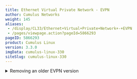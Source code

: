 ```yaml
---
title: Ethernet Virtual Private Network - EVPN
author: Cumulus Networks
weight: 145
aliases:
 - /display/CL33/Ethernet+Virtual+Private+Network+-+EVPN
 - /pages/viewpage.action?pageId=5866293
pageID: 5866293
product: Cumulus Linux
version: 3.3.0
imgData: cumulus-linux-330
siteSlug: cumulus-linux-330
---
```

<details>

Ethernet Virtual Private Network (EVPN) provides a control plane for
[VXLANs](/version/cumulus-linux-330/Network_Virtualization/) in Cumulus
Linux, with the following functionality:

  - VNI membership exchange between VTEPs using EVPN type-3 (Inclusive
    multicast Ethernet tag) routes.

  - Exchange of host MAC and IP addresses using EVPN type-2 (MAC/IP
    advertisement) routes.

  - Support for host/VM mobility (MAC and IP moves) through exchange of
    the MAC Mobility Extended community.

  - Support for dual-attached hosts via [VXLAN active-active
    mode](/version/cumulus-linux-330/Network_Virtualization/Lightweight_Network_Virtualization_-_LNV_Overview/LNV_VXLAN_Active-Active_Mode);
    note that MAC synchronization between the peer switches is done
    using
    [MLAG](/version/cumulus-linux-330/Layer_One_and_Two/Multi-Chassis_Link_Aggregation_-_MLAG).

  - Support for ARP/ND suppression, which provides VTEPs with the
    ability to suppress ARP flooding over VXLAN tunnels.

  - Support for static ("sticky") MAC addresses and their exchange via
    EVPN.

You can provision and manage EVPN using
[NCLU](/version/cumulus-linux-330/System_Configuration/Network_Command_Line_Utility).

## <span>Using EVPN with Cumulus Linux</span>

As of Cumulus Linux version 3.3, EVPN is available with the standard set
of packages that make up the release and no longer needs any early
access packages to be installed. If you are doing a fresh installation
of Cumulus Linux 3.3, or are upgrading a switch that does not have the
`cumulus-evpn` package already installed, no additional steps are
needed. Otherwise, if you used EVPN with an older version of Cumulus
Linux on this switch, you need to remove the `cumulus-evpn` package
before upgrading to version 3.3.

To determine if you have the EVPN package installed in a pre-3.3 version
of Cumulus Linux, run the following command:

    cumulus@switch:~$ sudo dpkg -l quagga

If the Quagga version is *1.0.0+cl3u11* or higher, the EVPN package is
current, and you don't need to do anything.

If the version is *1.0.0+cl3eau8* or any earlier *3eau* version, then
you need to remove it.

<summary>Removing an older EVPN version </summary>

{{%notice note%}}

Please contact [Cumulus Networks
support](mailto:support@cumulusnetworks.com) if you need assistance with
reverting the EA packages or reconfiguring EVPN.

{{%/notice%}}

To remove the older version, do the following:

    cumulus@switch:~$ sudo apt-get update
    cumulus@switch:~$ sudo apt-get remove cumulus-evpn
    cumulus@switch:~$ sudo apt-get upgrade

To verify that you have the current EVPN package installed now, run the
following command:

    cumulus@switch:~$ sudo dpkg -l quagga

If the Quagga version is *1.0.0+cl3u11* or higher, the EVPN package is
current.

## <span>Configuring EVPN</span>

### <span>Enabling EVPN between BGP Neighbors</span>

You enable EVPN between
[BGP](/version/cumulus-linux-330/Layer_Three/Border_Gateway_Protocol_-_BGP)
neighbors by adding the address family *evpn* to the existing neighbor
address-family activation command.

For a non-VTEP device, such as a spine switch, that is merely
participating in EVPN route exchange (as in, the network deployment uses
hop-by-hop eBGP or the switch is acting as an iBGP route reflector),
activating the interface for the EVPN address family is the only
configuration needed.

EVPN supports the configuration of only these two BGP neighbor
address-family-specific configurations: `allowas-in` and
`route-reflector-client`.

To configure an EVPN route exchange with a BGP peer, the peer or
peer-group must be activated within the EVPN address-family:

    cumulus@switch:~$ net add bgp autonomous-system 65000
    cumulus@switch:~$ net add bgp evpn neighbor swp1 activate
    cumulus@switch:~$ net pending
    cumulus@switch:~$ net commit

These commands create the following configuration snippet in
`/etc/quagga/Quagga.conf`:

    router bgp 65000
     address-family evpn
      neighbor swp1 activate

The above configuration does not result in BGP knowing about the local
VNIs defined on the system and advertising them to peers. This requires
additional configuration, [as described
below](#src-5866293_EthernetVirtualPrivateNetwork-EVPN-allvnis).

### <span id="src-5866293_EthernetVirtualPrivateNetwork-EVPN-allvnis" class="confluence-anchor-link"></span><span>Advertising All VNIs</span>

A single configuration variable enables the BGP control plane for all
VNIs configured on the switch. Set the variable `advertise-all-vni` to
provision all locally configured VNIs to be advertised by the BGP
control plane. Quagga is not aware of any local VNIs and MACs associated
with that VNI until `advertise-all-vni` is configured.

When a local VNI is learned by Quagga and there is no explicit
configuration for that VNI in Quagga, the route distinguisher (RD) and
import and export route targets (RTs) for this VNI are automatically
derived — the RD uses “RouterId:VNI-Index” and both RTs use “AS:VNI”.
The RD and RTs are used in the EVPN route exchange, with the former to
disambiguate EVPN routes in different VNIs (as they may have the same
MAC and/or IP address) while the latter describes the VPN membership for
the route. The "VNI-Index" used for the RD is a unique, internally
generated number for a VNI. It solely has local significance; on remote
switches, its only role is for route disambiguation. This number is used
instead of the VNI value itself because this number has to be less than
or equal to 65535. In the RT, the AS part is always encoded as a 2-byte
value in order to allow room for a large VNI. If the router has a 4-byte
AS, only the lower 2 bytes are used. This ensures a unique RT for
different VNIs while having the same RT for the same VNI across routers
in the same AS.

For eBGP EVPN peering, since the peers are in a different AS, using an
automatic RT of "AS:VNI" does not work for route import. Thus, the
import RT is actually treated as "\*:VNI" for determining which received
routes are applicable to a particular VNI. This only applies when the
import RT is auto-derived and not configured.

{{%notice note%}}

This configuration is only needed on leaf switches that are VTEPs.

{{%/notice%}}

To build upon the previous example, run the following commands to
advertise all VNIs:

    cumulus@switch:~$ net add bgp autonomous-system 65000
    cumulus@switch:~$ net add bgp evpn neighbor swp1 activate 
    cumulus@switch:~$ net add bgp evpn advertise-all-vni
    cumulus@switch:~$ net pending
    cumulus@switch:~$ net commit

These commands create the following configuration snippet in
`/etc/quagga/Quagga.conf`:

    router bgp 65000
     address-family evpn
      neighbor swp1 activate
      advertise-all-vni

{{%notice note%}}

EVPN routes received from a BGP peer are accepted, even without this
explicit EVPN configuration. These routes are maintained in the global
EVPN routing table. However, they only become effective (that is,
imported into the per-VNI routing table and appropriate entries
installed in the kernel) when the VNI corresponding to the received
route is locally known.

{{%/notice%}}

### <span>Enabling EVPN with User-defined RDs and RTs</span>

EVPN also supports manual configuration of RDs and RTs, if you don't
want them derived automatically. To manually define RDs and RTs, use the
`vni` option within NCLU to configure the switch:

    cumulus@switch:~$ net add bgp evpn vni 10200 rd 172.16.10.1:20
    cumulus@switch:~$ net add bgp evpn vni 10200 route-target import 65100:20
    cumulus@switch:~$ net pending
    cumulus@switch:~$ net commit

These commands create the following configuration snippet in
`/etc/quagga/Quagga.conf`:

    router bgp 65100
     address-family evpn
      neighbor SPINE activate
      advertise-all-vni
      vni 10200
       rd 172.16.10.1:20
       route-target import 65100:20

{{%notice note%}}

These commands are per VNI and must be specified under `address-family
evpn` in BGP.

{{%/notice%}}

{{%notice note%}}

If you delete the RD or RT later, it reverts back to its corresponding
default value.

{{%/notice%}}

You can configure multiple RT values for import or export for a VNI. In
addition, you can configure both the import and export route targets
with a single command by using `route-target both`:

    cumulus@switch:~# net add bgp evpn vni 10400 route-target import 100:400
    cumulus@switch:~# net add bgp evpn vni 10400 route-target import 100:500
    cumulus@switch:~# net add bgp evpn vni 10500 route-target both 65000:500
    cumulus@switch:~# net pending
    cumulus@switch:~# net commit

These commands create the following configuration snippet in the
`/etc/quagga/Quagga.conf` file:

    address-family evpn
      neighbor SPINE activate
      advertise-all-vni 
      vni 10400
        route-target import 100:400
        route-target import 100:500
      vni 10500
        route-target import 65000:500
        route-target export 65000:500

### <span>Enabling EVPN in an iBGP Environment with an OSPF Underlay</span>

EVPN can be deployed with an
[OSPF](/version/cumulus-linux-330/Layer_Three/Open_Shortest_Path_First_-_OSPF_-_Protocol)
or static route underlay if needed. This is a more complex configuration
than using eBGP. In this case, iBGP advertises EVPN routes directly
between VTEPs, and the spines are unaware of EVPN or BGP.

The leaf switches peer with each other in a full mesh within the EVPN
address family without using route reflectors. The leafs generally peer
to their loopback addresses, which are advertised in OSPF. The receiving
VTEP imports routes into a specific VNI with a matching route target
community.

    cumulus@switch:~$ net add bgp autonomous-system 65020
    cumulus@switch:~$ net add bgp evpn neighbor 10.1.1.2 remote-as internal
    cumulus@switch:~$ net add bgp evpn neighbor 10.1.1.3 remote-as internal
    cumulus@switch:~$ net add bgp evpn neighbor 10.1.1.4 remote-as internal
    cumulus@switch:~$ net add bgp evpn neighbor 10.1.1.2 activate 
    cumulus@switch:~$ net add bgp evpn neighbor 10.1.1.3 activate 
    cumulus@switch:~$ net add bgp evpn neighbor 10.1.1.4 activate 
    cumulus@switch:~$ net add bgp evpn advertise-all-vni
    cumulus@switch:~$ net add ospf router-id 10.1.1.1
    cumulus@switch:~$ net add loopback lo ospf area 0.0.0.0
    cumulus@switch:~$ net add ospf passive-interface lo
    cumulus@switch:~$ net add interface swp50 ospf area 0.0.0.0
    cumulus@switch:~$ net add interface swp51 ospf area 0.0.0.0
    cumulus@switch:~$ net add interface swp50 ospf network point-to-point
    cumulus@switch:~$ net add interface swp51 ospf network point-to-point
    cumulus@switch:~$ net pending
    cumulus@switch:~$ net commit

These commands create the following configuration snippet in
`/etc/quagga/Quagga.conf`:

    interface lo
     ip ospf area 0.0.0.0
    !
    interface swp50
     ip ospf area 0.0.0.0
     ip ospf network point-to-point
     
    interface swp51
     ip ospf area 0.0.0.0
     ip ospf network point-to-point
    !
    router bgp 65020
     neighbor 10.1.1.2 remote-as internal
     neighbor 10.1.1.3 remote-as internal
     neighbor 10.1.1.4 remote-as internal
     !
     address-family evpn
      neighbor 10.1.1.2 activate
      neighbor 10.1.1.3 activate
      neighbor 10.1.1.4 activate
      advertise-all-vni
     exit-address-family
     !
    Router ospf
        Ospf router-id 10.1.1.1
        Passive-interface lo

### <span>Disabling Data Plane MAC Learning over VXLAN Tunnels</span>

When EVPN is provisioned, data plane MAC learning should be disabled for
VxLAN interfaces to avoid race conditions between control plane learning
and data plane learning. In the `/etc/network/interfaces` file,
configure the `bridge-learning` value to *off*:

    cumulus@switch:~$ net add vxlan vxlan200 vxlan id 10200
    cumulus@switch:~$ net add vxlan vxlan200 vxlan local-tunnelip 10.0.0.1
    cumulus@switch:~$ net add vxlan vxlan200 bridge access 200
    cumulus@switch:~$ net add vxlan vxlan200 bridge learning off
    cumulus@switch:~$ net pending
    cumulus@switch:~$ net commit

These commands create the following code snippet in the
`/etc/network/interfaces` file:

    auto vxlan200
    iface vxlan200
        bridge-access 200
        bridge-learning off
        vxlan-id 10200
        vxlan-local-tunnelip 10.0.0.1

{{%notice tip%}}

For a bridge in [traditional
mode](/version/cumulus-linux-330/Layer_One_and_Two/Ethernet_Bridging_-_VLANs/Traditional_Mode_Bridges),
you must edit the bridge configuration in the `/etc/network/interfaces`
file in a text editor:

    auto bridge1
    iface bridge1
        bridge-ports swp3.100 swp4.100 vxlan100
        bridge-learning vxlan100=off

{{%/notice%}}

## <span>ARP and ND Suppression</span>

ARP suppression in an EVPN context refers to the ability of a VTEP to
suppress ARP flooding over VXLAN tunnels as much as possible. Instead, a
local proxy handles ARP requests received from locally attached hosts
for remote hosts. ARP suppression is the implementation for IPv4; ND
suppression is the implementation for IPv6.

ARP suppression is not enabled by default. You configure ARP/ND
suppression on a VXLAN interface. You also need to create an SVI for the
neighbor entry.

To configure ARP suppression, use
[NCLU](/version/cumulus-linux-330/System_Configuration/Network_Command_Line_Utility).
Here's an example configuration using 2 VXLANs, 10100 and 10200, and 2
VLANs, 100 and 200:

    cumulus@switch:~$ net add bridge bridge ports vtep100,vtep200
    cumulus@switch:~$ net add bridge bridge vids 100,200
    cumulus@switch:~$ net add vxlan vtep100 vxlan id 10100
    cumulus@switch:~$ net add vxlan vtep200 vxlan id 10200
    cumulus@switch:~$ net add vxlan vtep100 bridge learning off
    cumulus@switch:~$ net add vxlan vtep200 bridge learning off
    cumulus@switch:~$ net add vxlan vtep100 bridge access 100
    cumulus@switch:~$ net add vxlan vtep100 bridge arp-nd-suppress on
    cumulus@switch:~$ net add vxlan vtep200 bridge arp-nd-suppress on
    cumulus@switch:~$ net add vxlan vtep200 bridge access 200
    cumulus@switch:~$ net add vxlan vtep100 vxlan local-tunnelip 110.0.0.1
    cumulus@switch:~$ net add vxlan vtep200 vxlan local-tunnelip 110.0.0.1
    cumulus@switch:~$ net add vlan 100 ip forward off
    cumulus@switch:~$ net add vlan 100 ipv6 forward off
    cumulus@switch:~$ net add vlan 200 ip forward off
    cumulus@switch:~$ net add vlan 200 ipv6 forward off
    cumulus@switch:~$ net pending
    cumulus@switch:~$ net commit

These commands create the following configuration in the
`/etc/network/interfaces` file:

    auto bridge
    iface bridge
        bridge-ports vtep100 vtep200
        bridge-stp on
        bridge-vids 100 200
        bridge-vlan-aware yes
     
    auto vlan100
    iface vlan100
        ip6-forward off
        ip-forward off
        vlan-id 100
        vlan-raw-device bridge
     
    auto vlan200
    iface vlan200
        ip6-forward off
        ip-forward off
        vlan-id 200
        vlan-raw-device bridge
     
    auto vtep100
    iface vtep100
        bridge-access 100
        bridge-arp-nd-suppress on
        bridge-learning off
        vxlan-id 10100
        vxlan-local-tunnelip 110.0.0.1
     
    auto vtep200
    iface vtep200
         bridge-learning off
         bridge-access 200
         bridge-arp-nd-suppress on
         vxlan-id 10200
         vxlan-local-tunnelip 110.0.0.1

{{%notice warning%}}

ARP suppression does not interoperate with [VXLAN active-active
mode](/version/cumulus-linux-330/Network_Virtualization/Lightweight_Network_Virtualization_-_LNV_Overview/LNV_VXLAN_Active-Active_Mode)
in an optimal manner, because the neighbor entries are not synced by a
control plane. Thus, ARPs may not be suppressed sometimes. This has no
impact on forwarding.

{{%/notice%}}

{{%notice tip%}}

For a bridge in [traditional
mode](/version/cumulus-linux-330/Layer_One_and_Two/Ethernet_Bridging_-_VLANs/Traditional_Mode_Bridges),
you must edit the bridge configuration in the `/etc/network/interfaces`
file in a text editor:

    auto bridge1
    iface bridge1
        bridge-ports swp3.100 swp4.100 vxlan100
        bridge-learning vxlan100=off
        bridge-arp-nd-suppress vxlan100=on
        ip6-forward off
        ip-forward off 

{{%/notice%}}

You can examine the overall ARP cache:

``` 
cumulus@switch:~$ net show evpn arp-cache vni 10100
Number of ARPs (local and remote) known for this VNI: 9
IP              Type   MAC               Remote VTEP          
50.1.1.11       local  00:02:00:00:00:01 
50.1.1.12       local  00:02:00:00:00:02 
50.1.1.22       remote 00:02:00:00:00:04 110.0.0.2            
2001:50:1:1::11 local  00:02:00:00:00:01 
50.1.1.31       remote 00:02:00:00:00:05 110.0.0.3            
50.1.1.42       remote 00:02:00:00:00:08 110.0.0.4            
50.1.1.21       remote 00:02:00:00:00:03 110.0.0.2            
50.1.1.32       remote 00:02:00:00:00:06 110.0.0.3            
50.1.1.41       remote 00:02:00:00:00:07 110.0.0.4  
```

You can also examine the ARP cache for a specific neighbor:

    cumulus@switch:~$ net show evpn arp-cache vni 10100 ip 50.1.1.32
    IP: 50.1.1.32
     MAC: 00:02:00:00:00:06 Remote VTEP: 110.0.0.3

To filter the ARP cache for a part of an IP address, use `ip neighbor
show`, then pipe it through `grep`:

    cumulus@switch:~$ sudo ip neighbor show | grep 11
    11.11.11.112 dev bridge.100 lladdr 00:02:00:00:00:02 REACHABLE
    11.11.11.133 dev bridge.100 lladdr 00:02:00:00:00:0b offload STALE
    11.11.11.142 dev bridge.100 lladdr 00:02:00:00:00:0e offload STALE
    11.11.11.111 dev bridge.100 lladdr 00:02:00:00:00:01 REACHABLE
    11.11.44.114 dev bridge.400 lladdr 00:02:00:00:00:04 REACHABLE
    11.11.11.141 dev bridge.100 lladdr 00:02:00:00:00:0d offload STALE
    11.11.11.132 dev bridge.100 lladdr 00:02:00:00:00:0a offload STALE
    11.11.44.144 dev bridge.400 lladdr 00:02:00:00:00:10 offload STALE
    11.11.11.131 dev bridge.100 lladdr 00:02:00:00:00:09 offload STALE
    11.11.44.134 dev bridge.400 lladdr 00:02:00:00:00:0c offload STALE
    11.11.11.123 dev bridge.100 lladdr 00:02:00:00:00:07 offload STALE
    11.11.44.124 dev bridge.400 lladdr 00:02:00:00:00:08 offload STALE
    11.11.11.113 dev bridge.100 lladdr 00:02:00:00:00:03 REACHABLE
    11.11.11.122 dev bridge.100 lladdr 00:02:00:00:00:06 offload STALE
    11.11.11.143 dev bridge.100 lladdr 00:02:00:00:00:0f offload STALE
    11.11.11.121 dev bridge.100 lladdr 00:02:00:00:00:05 offload STALE
    2011:11:11::142 dev bridge.100 lladdr 00:02:00:00:00:0e offload PROBE
    2011:11:11::133 dev bridge.100 lladdr 00:02:00:00:00:0b offload PROBE
    2011:11:44::124 dev bridge.400 lladdr 00:02:00:00:00:08 offload REACHABLE
    2011:11:11::121 dev bridge.100 lladdr 00:02:00:00:00:05 offload PROBE
    2011:11:44::144 dev bridge.400 lladdr 00:02:00:00:00:10 offload PROBE
    2011:11:11::112 dev bridge.100 lladdr 00:02:00:00:00:02 router REACHABLE
    2011:11:11::141 dev bridge.100 lladdr 00:02:00:00:00:0d offload DELAY
    2011:11:11::132 dev bridge.100 lladdr 00:02:00:00:00:0a offload REACHABLE
    2011:11:11::123 dev bridge.100 lladdr 00:02:00:00:00:07 offload PROBE
    2011:11:44::114 dev bridge.400 lladdr 00:02:00:00:00:04 router REACHABLE
    2011:11:11::111 dev bridge.100 lladdr 00:02:00:00:00:01 router REACHABLE
    2011:11:11::143 dev bridge.100 lladdr 00:02:00:00:00:0f offload DELAY
    2011:11:44::134 dev bridge.400 lladdr 00:02:00:00:00:0c offload PROBE
    2011:11:11::131 dev bridge.100 lladdr 00:02:00:00:00:09 offload DELAY
    2011:11:11::122 dev bridge.100 lladdr 00:02:00:00:00:06 offload REACHABLE
    2011:11:11::113 dev bridge.100 lladdr 00:02:00:00:00:03 router REACHABLE

For bridge information, use `net show bridge macs`:

    cumulus@switch:~$ net show bridge macs 
    VLAN      Master    Interface    MAC                TunnelDest    State      Flags          LastSeen
    --------  --------  -----------  -----------------  ------------  ---------  -------------  ----------
    100       bridge    bridge       44:38:39:00:69:8a                permanent                 00:16:44
    100       bridge    swp2s2       00:02:00:00:00:01                                          00:00:04
    100       bridge    swp2s3       00:02:00:00:00:02                                          00:00:04
    100       bridge    swp18s0      00:02:00:00:00:03                                          00:00:04
    100       bridge    vxlan10100   00:02:00:00:00:0a                           offload        00:16:40
    100       bridge    vxlan10100   00:02:00:00:00:0b                           offload        00:16:40
    100       bridge    vxlan10100   00:02:00:00:00:0d                           offload        00:16:40
    100       bridge    vxlan10100   00:02:00:00:00:0e                           offload        00:16:40
    100       bridge    vxlan10100   00:02:00:00:00:0f                           offload        00:16:39
    100       bridge    vxlan10100   00:02:00:00:00:05                           offload        00:16:40
    100       bridge    vxlan10100   00:02:00:00:00:06                           offload        00:16:40
    100       bridge    vxlan10100   00:02:00:00:00:07                           offload        00:16:40
    100       bridge    vxlan10100   00:02:00:00:00:09                           offload        00:16:40
    200       bridge    bridge       44:38:39:00:69:8a                permanent                 00:16:44
    300       bridge    bridge       44:38:39:00:69:8a                permanent                 00:16:44
    400       bridge    bridge       44:38:39:00:69:8a                permanent                 00:16:43
    400       bridge    swp18s1      00:02:00:00:00:04                                          00:00:04
    400       bridge    vxlan10400   00:02:00:00:00:0c                           offload        00:16:40
    400       bridge    vxlan10400   00:02:00:00:00:08                           offload        00:16:40
    400       bridge    vxlan10400   00:02:00:00:00:10                           offload        00:16:39
    untagged            vxlan10100   00:00:00:00:00:00  10.10.3.12    permanent  self           00:16:41
    untagged            vxlan10100   00:00:00:00:00:00  10.10.3.13    permanent  self           00:16:41
    untagged            vxlan10100   00:00:00:00:00:00  10.10.3.14    permanent  self           00:16:41
    untagged            vxlan10100   00:02:00:00:00:0a  10.10.3.13               self, offload  00:16:40
    untagged            vxlan10100   00:02:00:00:00:0b  10.10.3.13               self, offload  00:16:41
    untagged            vxlan10100   00:02:00:00:00:0d  10.10.3.14               self, offload  00:16:41
    untagged            vxlan10100   00:02:00:00:00:0e  10.10.3.14               self, offload  00:16:41
    untagged            vxlan10100   00:02:00:00:00:0f  10.10.3.14               self, offload  00:16:39
    untagged            vxlan10100   00:02:00:00:00:05  10.10.3.12               self, offload  00:16:41
    untagged            vxlan10100   00:02:00:00:00:06  10.10.3.12               self, offload  00:16:41
    untagged            vxlan10100   00:02:00:00:00:07  10.10.3.12               self, offload  00:16:41
    untagged            vxlan10100   00:02:00:00:00:09  10.10.3.13               self, offload  00:16:41
    untagged            vxlan10200   00:00:00:00:00:00  10.10.3.12    permanent  self           00:16:41
    untagged            vxlan10200   00:00:00:00:00:00  10.10.3.13    permanent  self           00:16:41
    untagged            vxlan10200   00:00:00:00:00:00  10.10.3.14    permanent  self           00:16:41
    untagged            vxlan10300   00:00:00:00:00:00  10.10.3.12    permanent  self           00:16:41
    untagged            vxlan10300   00:00:00:00:00:00  10.10.3.13    permanent  self           00:16:41
    untagged            vxlan10300   00:00:00:00:00:00  10.10.3.14    permanent  self           00:16:41
    untagged            vxlan10400   00:00:00:00:00:00  10.10.3.12    permanent  self           00:16:41
    untagged            vxlan10400   00:00:00:00:00:00  10.10.3.13    permanent  self           00:16:41
    untagged            vxlan10400   00:00:00:00:00:00  10.10.3.14    permanent  self           00:16:41
    untagged            vxlan10400   00:02:00:00:00:0c  10.10.3.13               self, offload  00:16:41
    untagged            vxlan10400   00:02:00:00:00:08  10.10.3.12               self, offload  00:16:41
    untagged            vxlan10400   00:02:00:00:00:10  10.10.3.14               self, offload  00:16:39
    untagged  bridge    swp2s2       44:38:39:00:69:8a                permanent                 00:16:44
    untagged  bridge    swp2s3       44:38:39:00:69:8b                permanent                 00:16:44
    untagged  bridge    swp18s0      44:38:39:00:69:c8                permanent                 00:16:44
    untagged  bridge    swp18s1      44:38:39:00:69:c9                permanent                 00:16:44
    untagged  bridge    vxlan10100   ca:b4:aa:b2:62:64                permanent                 00:16:44
    untagged  bridge    vxlan10200   de:b7:11:58:c5:6c                permanent                 00:16:44
    untagged  bridge    vxlan10300   c6:8f:a6:7c:9b:bd                permanent                 00:16:44
    untagged  bridge    vxlan10400   fa:e1:44:86:93:99                permanent                 00:16:44

## <span>Static (Sticky) MAC Addresses</span>

MAC addresses that are intended to be pinned to a particular VTEP can be
provisioned on the VTEP as a static bridge FDB entry. EVPN picks up
these MAC addresses and advertises them to peers as remote static MACs.
You configure static bridge FDB entries for sticky MACs under the bridge
configuration using NCLU:

    cumulus@switch:~$ net add bridge post-up bridge fdb add 00:11:22:33:44:55 dev swp1 vlan 101 master static
    cumulus@switch:~$ net pending
    cumulus@switch:~$ net commit

These commands create the following configuration in the
`/etc/network/interfaces` file:

    auto bridge
    iface bridge
        bridge-ports swp1 vxlan10101
        bridge-vids 101
        bridge-vlan-aware yes
        post-up bridge fdb add 00:11:22:33:44:55 dev swp1 vlan 101 master static

{{%notice tip%}}

For a bridge in [traditional
mode](/version/cumulus-linux-330/Layer_One_and_Two/Ethernet_Bridging_-_VLANs/Traditional_Mode_Bridges),
you must edit the bridge configuration in the `/etc/network/interfaces`
file in a text editor:

    auto br101
    iface br101
        bridge-ports swp1.101 vxlan10101
        bridge-learning vxlan10101=off
        post-up bridge fdb add 00:11:22:33:44:55 dev swp1.101 master static

{{%/notice%}}

## <span>Handling BUM Traffic</span>

With EVPN, the only method of handling BUM traffic is [Head End
Replication
(HER)](Lightweight_Network_Virtualization_-_LNV_Overview.html#src-5866264_LightweightNetworkVirtualization-LNVOverview-head-end).
HER is enabled by default, as it is when [Lightweight Network
Virtualization
(LNV)](/display/CL33/Lightweight+Network+Virtualization+-+LNV+Overview)
is used.

## <span>EVPN and VXLAN Active-Active Mode</span>

There is no specific configuration to enable EVPN to work with [VXLAN
active-active
mode](/version/cumulus-linux-330/Network_Virtualization/Lightweight_Network_Virtualization_-_LNV_Overview/LNV_VXLAN_Active-Active_Mode).
Both switches in the MLAG pair establish EVPN peering with other EVPN
speakers (for example, with spine switches, if using hop-by-hop eBGP)
and inform about their locally known VNIs and MACs. When MLAG is active,
both switches announce this information with the shared anycast IP
address.

MLAG syncs information between the two switches in the MLAG pair, EVPN
does not synchronize. Therefore, Cumulus Networks recommends you do not
configure EVPN peering between the MLAG switches over the peerlink.

## <span>Example Configuration</span>

The following configurations are used throughout this chapter. You can
find the flat-file configurations for the network devices in the Cumulus
Networks [GitHub
repository](https://github.com/CumulusNetworks/cldemo-evpn/tree/master/config).
Only a subset is shown here for brevity (not shown are configurations
for leaf03, leaf04, server03, server04). Here is the topology diagram:

{{% imgOld 0 %}}

### <span>leaf01 and leaf02 Configurations</span>

<table>
<colgroup>
<col style="width: 50%" />
<col style="width: 50%" />
</colgroup>
<tbody>
<tr class="odd">
<td><summary>leaf01 /etc/network/interfaces </summary>
<pre><code>auto lo
iface lo inet loopback
    address 10.0.0.11/32
 
auto eth0
iface eth0 inet dhcp
 
# uplinks
auto swp51
iface swp51
 
auto swp52
iface swp52
 
auto br0
iface br0
    bridge-ports swp1 vxlan10001 vxlan10100 vxlan10200
    bridge-vlan-aware yes
    bridge-vids 1 100 200
    bridge-pvid 1
 
auto vxlan10001
iface vxlan10001
    vxlan-id 10001
    vxlan-local-tunnelip 10.0.0.11
    bridge-access 1
    bridge-learning off
 
auto vxlan10100
iface vxlan10100
     vxlan-id 10100
     vxlan-local-tunnelip 10.0.0.11
     bridge-access 100
     bridge-learning off
auto vxlan10200
iface vxlan10200
     vxlan-id 10200
     vxlan-local-tunnelip 10.0.0.11
     bridge-access 200
     bridge-learning off</code></pre></td>
<td><summary>leaf02 /etc/network/interfaces </summary>
<pre><code>auto lo
iface lo inet loopback
    address 10.0.0.12/32
auto eth0
iface eth0 inet dhcp
 
# uplinks
auto swp51
iface swp51
 
auto swp52
iface swp52
 
auto br0
iface br0
    bridge-ports swp2 vxlan10001 vxlan10100 vxlan10200
    bridge-vlan-aware yes
    bridge-vids 1 100 200
    bridge-pvid 1
 
auto vxlan10001
iface vxlan10001
    vxlan-id 10001
    vxlan-local-tunnelip 10.0.0.12
    bridge-access 1
    bridge-learning off
 
auto vxlan10100
iface vxlan10100
    vxlan-id 10100
    vxlan-local-tunnelip 10.0.0.12
    bridge-access 100
    bridge-learning off
 
auto vxlan10200
iface vxlan10200
    vxlan-id 10200
    vxlan-local-tunnelip 10.0.0.12
    bridge-access 200
    bridge-learning off</code></pre></td>
</tr>
<tr class="even">
<td><summary>leaf01 /etc/quagga/Quagga.conf </summary>
<pre><code>!
interface swp51
 ipv6 nd ra-interval 10
 no ipv6 nd suppress-ra
!
interface swp52
 ipv6 nd ra-interval 10
 no ipv6 nd suppress-ra
!
router bgp 65011
 bgp router-id 10.0.0.11
 bgp bestpath as-path multipath-relax
 neighbor fabric peer-group
 neighbor fabric remote-as external
 neighbor fabric description Internal Fabric Network
 neighbor fabric capability extended-nexthop
 neighbor swp51 interface peer-group fabric
 neighbor swp52 interface peer-group fabric
 !
 address-family ipv4 unicast
  network 10.0.0.11/32
  neighbor fabric prefix-list dc-leaf-in in
  neighbor fabric prefix-list dc-leaf-out out
 exit-address-family
 !
!
 address-family ipv6 unicast
  neighbor fabric activate
 exit-address-family
 !
 address-family evpn
  neighbor fabric activate
  advertise-all-vni
 exit-address-family
 exit
!
ip prefix-list dc-leaf-in seq 10 permit 0.0.0.0/0
ip prefix-list dc-leaf-in seq 20 permit 10.0.0.0/24 le 32
ip prefix-list dc-leaf-in seq 500 deny any
ip prefix-list dc-leaf-out seq 20 permit 10.0.0.0/24 le 32
ip prefix-list dc-leaf-out seq 500 deny any
!
line vty
!
end</code></pre></td>
<td><summary>leaf02 /etc/quagga/Quagga.conf </summary>
<pre><code>!
interface swp51
 ipv6 nd ra-interval 10
 no ipv6 nd suppress-ra
!
interface swp52
 ipv6 nd ra-interval 10
 no ipv6 nd suppress-ra
!
router bgp 65012
 bgp router-id 10.0.0.12
 bgp bestpath as-path multipath-relax
 neighbor fabric peer-group
 neighbor fabric remote-as external
 neighbor fabric description Internal Fabric Network
 neighbor fabric capability extended-nexthop
 neighbor swp51 interface peer-group fabric
 neighbor swp52 interface peer-group fabric
 !
 address-family ipv4 unicast
  network 10.0.0.12/32
  neighbor fabric prefix-list dc-leaf-in in
  neighbor fabric prefix-list dc-leaf-out out
 exit-address-family
 !
!
 address-family ipv6 unicast
  neighbor fabric activate
 exit-address-family
 !
 address-family evpn
  neighbor fabric activate
  advertise-all-vni
 exit-address-family
 exit
!
ip prefix-list dc-leaf-in seq 10 permit 0.0.0.0/0
ip prefix-list dc-leaf-in seq 20 permit 10.0.0.0/24 le 32
ip prefix-list dc-leaf-in seq 500 deny any
ip prefix-list dc-leaf-out seq 20 permit 10.0.0.0/24 le 32
ip prefix-list dc-leaf-out seq 500 deny any
!
line vty
!
end</code></pre></td>
</tr>
</tbody>
</table>

### <span>spine01 and spine02 Configurations</span>

<table>
<colgroup>
<col style="width: 50%" />
<col style="width: 50%" />
</colgroup>
<tbody>
<tr class="odd">
<td><summary>spine01 /etc/network/interfaces </summary>
<pre><code>auto lo
iface lo inet loopback
    address 10.0.0.21/32
 
auto eth0
iface eth0 inet dhcp
 
# downlinks
auto swp1
iface swp1
 
auto swp2
iface swp2
 
auto swp3
iface swp3
 
auto swp4
iface swp4</code></pre></td>
<td><summary>spine02 /etc/network/interfaces </summary>
<pre><code>auto lo
iface lo inet loopback
    address 10.0.0.22/32
 
auto eth0
iface eth0 inet dhcp
 
# downlinks
auto swp1
iface swp1
 
auto swp2
iface swp2
 
auto swp3
iface swp3
 
auto swp4
iface swp4</code></pre></td>
</tr>
<tr class="even">
<td><summary>spine01 /etc/quagga/Quagga.conf </summary>
<pre><code>!
interface swp1
 ipv6 nd ra-interval 10
 no ipv6 nd suppress-ra
!
interface swp2
 ipv6 nd ra-interval 10
 no ipv6 nd suppress-ra
!
interface swp3
 ipv6 nd ra-interval 10
 no ipv6 nd suppress-ra
!
interface swp4
 ipv6 nd ra-interval 10
 no ipv6 nd suppress-ra
!
router bgp 65020
 bgp router-id 10.0.0.21
 bgp bestpath as-path multipath-relax
 neighbor fabric peer-group
 neighbor fabric remote-as external
 neighbor fabric description Internal Fabric Network
 neighbor fabric capability extended-nexthop
 neighbor swp1 interface peer-group fabric
 neighbor swp2 interface peer-group fabric
 neighbor swp3 interface peer-group fabric
 neighbor swp4 interface peer-group fabric
 !
 address-family ipv4 unicast
  network 10.0.0.21/32
  neighbor fabric prefix-list dc-spine in
  neighbor fabric prefix-list dc-spine out
 exit-address-family
 !
!
 address-family ipv6 unicast
  neighbor fabric activate
 exit-address-family
 !
 address-family evpn
  neighbor fabric activate
 exit-address-family
 exit
!
ip prefix-list dc-spine seq 10 permit 0.0.0.0/0
ip prefix-list dc-spine seq 20 permit 10.0.0.0/24 le 32
ip prefix-list dc-spine seq 500 deny any
!
line vty
!
end</code></pre></td>
<td><summary>spine02 /etc/quagga/Quagga.conf </summary>
<pre><code>!
interface swp1
 ipv6 nd ra-interval 10
 no ipv6 nd suppress-ra
!
interface swp2
 ipv6 nd ra-interval 10
 no ipv6 nd suppress-ra
!
interface swp3
 ipv6 nd ra-interval 10
 no ipv6 nd suppress-ra
!
interface swp4
 ipv6 nd ra-interval 10
 no ipv6 nd suppress-ra
!
router bgp 65020
 bgp router-id 10.0.0.22
 bgp bestpath as-path multipath-relax
 neighbor fabric peer-group
 neighbor fabric remote-as external
 neighbor fabric description Internal Fabric Network
 neighbor fabric capability extended-nexthop
 neighbor swp1 interface peer-group fabric
 neighbor swp2 interface peer-group fabric
 neighbor swp3 interface peer-group fabric
 neighbor swp4 interface peer-group fabric
 !
 address-family ipv4 unicast
  network 10.0.0.22/32
  neighbor fabric prefix-list dc-spine in
  neighbor fabric prefix-list dc-spine out
 exit-address-family
 !
!
 address-family ipv6 unicast
  neighbor fabric activate
 exit-address-family
 !
 address-family evpn
  neighbor fabric activate
 exit-address-family
 exit
!
ip prefix-list dc-spine seq 10 permit 0.0.0.0/0
ip prefix-list dc-spine seq 20 permit 10.0.0.0/24 le 32
ip prefix-list dc-spine seq 500 deny any
!
line vty
!
end</code></pre></td>
</tr>
</tbody>
</table>

### <span>server01 and server02 Configurations</span>

<table>
<colgroup>
<col style="width: 50%" />
<col style="width: 50%" />
</colgroup>
<tbody>
<tr class="odd">
<td><p>/etc/network/interfaces</p>
<pre><code>#configuration is for Cumulus VX
#in real life this is a server OS
 
auto eth0
iface eth0 inet dhcp
 
auto eth1
iface eth1
    address 172.16.1.101/24
 
auto eth1.100
iface eth1.100
    address 172.16.100.101/24
 
auto eth1.200
iface eth1.200
    address 172.16.200.101/24</code></pre></td>
<td><p>/etc/network/interfaces</p>
<pre><code>#configuration is for Cumulus VX
#in real life this is a server OS
 
auto eth0
iface eth0 inet dhcp
 
auto eth2
iface eth2
    address 172.16.1.102/24
 
auto eth2.100
iface eth2.100
    address 172.16.100.102/24
 
auto eth2.200
iface eth2.200
    address 172.16.200.102/24</code></pre></td>
</tr>
</tbody>
</table>

## <span>Testing Connectivity between Servers</span>

SSH to server01 and ping the VLAN1 IP address on server02:

    user@server01:~$ ping 172.16.1.102
    PING 172.16.1.102 (172.16.1.102) 56(84) bytes of data.
    64 bytes from 172.16.1.102: icmp_seq=1 ttl=64 time=2.52 ms
    64 bytes from 172.16.1.102: icmp_seq=2 ttl=64 time=2.74 ms
    ^C
    --- 172.16.1.102 ping statistics ---
    2 packets transmitted, 2 received, 0% packet loss, time 1001ms
    rtt min/avg/max/mdev = 2.528/2.638/2.749/0.121 ms

The following table lists all the servers IP addresses to test
connectivity across the L3 fabric:

|         | server01       | server02       | server03       | server04       |
| ------- | -------------- | -------------- | -------------- | -------------- |
| VLAN1   | 172.16.1.101   | 172.16.1.102   | 172.16.1.103   | 172.16.1.104   |
| VLAN100 | 172.16.100.101 | 172.16.100.102 | 172.16.100.103 | 172.16.100.104 |
| VLAN200 | 172.16.200.101 | 172.16.200.102 | 172.16.200.103 | 172.16.200.104 |

## <span>Cumulus Linux Output Commands</span>

You can use various `iproute2` commands to examine links, VLAN mappings
and displaying bridge FDB data:

  - ip \[-d\] link show

  - bridge link show

  - bridge vlan show

  - bridge \[-s\] fdb show

For example, the output from the following `bridge fdb show` command
reveals information relevant only for a VTEP.

  - 3 remote VTEPs (10.0.0.5, 10.0.0.6 and 80.80.80.2) for each of the 2
    VNIs.

  - MAC address 00:02:00:00:00:03 is a local MAC learned over a bond
    interface while MAC address 00:02:00:00:00:08 is a remote MAC from
    VTEP 80.80.80.2 for VNI 10100 (vtep100).

  - The entries with MAC “00:00:00:00:00:00” are for BUM traffic
    replication.

<!-- end list -->

    cumulus@switch:~$ bridge fdb show
    00:02:00:00:00:0f dev swp3 master bridge permanent
    00:02:00:00:00:01 dev swp3 vlan 1 master bridge 
    00:02:00:00:00:04 dev peerlink vlan 1 master bridge 
    00:02:00:00:00:12 dev peerlink master bridge permanent
    92:b0:8f:b6:82:7b dev vtep100 master bridge permanent
    00:02:00:00:00:08 dev vtep100 vlan 100 master bridge 
    00:00:00:00:00:00 dev vtep100 dst 10.0.0.5 self permanent
    00:00:00:00:00:00 dev vtep100 dst 10.0.0.6 self permanent
    00:00:00:00:00:00 dev vtep100 dst 80.80.80.2 self permanent
    00:02:00:00:00:08 dev vtep100 dst 80.80.80.2 self 
    5e:75:42:b8:47:e6 dev vtep200 master bridge permanent
    00:00:00:00:00:00 dev vtep200 dst 10.0.0.5 self permanent
    00:00:00:00:00:00 dev vtep200 dst 10.0.0.6 self permanent
    00:00:00:00:00:00 dev vtep200 dst 80.80.80.2 self permanent
    00:02:00:00:00:10 dev bond0 master bridge permanent
    02:02:00:00:00:03 dev bond0 vlan 1 master bridge 
    02:02:00:00:00:02 dev bond0 vlan 1 master bridge 
    00:02:00:00:00:03 dev bond0 vlan 100 master bridge 

## <span>BGP Output Commands</span>

The following commands are not unique to EVPN but help troubleshoot
connectivity and route propagation. You can display the L3 fabric by
running `net show bgp summary` command on one of the spines:

    cumulus@spine01:~$ net show bgp summary
    show bgp ipv4 unicast summary
    =============================
    BGP router identifier 110.0.0.1, local AS number 65001 vrf-id 0
    BGP table version 9
    RIB entries 11, using 1496 bytes of memory
    Peers 2, using 42 KiB of memory
    Peer groups 1, using 72 bytes of memory
     
     
    Neighbor        V         AS MsgRcvd MsgSent   TblVer  InQ OutQ  Up/Down State/PfxRcd
    s1(swp49s0)     4      65100      43      49        0    0    0 02:04:00            4
    s2(swp49s1)     4      65100      43      49        0    0    0 02:03:59            4
    Total number of neighbors 2
     
    show bgp ipv6 unicast summary
    =============================
    No IPv6 neighbor is configured
     
    show bgp evpn summary
    =====================
    BGP router identifier 110.0.0.1, local AS number 65001 vrf-id 0
    BGP table version 0
    RIB entries 15, using 2040 bytes of memory
    Peers 2, using 42 KiB of memory
    Peer groups 1, using 72 bytes of memory
     
     
    Neighbor        V         AS MsgRcvd MsgSent   TblVer  InQ OutQ  Up/Down State/PfxRcd
    s1(swp49s0)     4      65100      43      49        0    0    0 02:04:00           30
    s2(swp49s1)     4      65100      43      49        0    0    0 02:03:59           30
    Total number of neighbors 2

You can see the loopback addresses for all the network devices
participating in BGP by running the `net show bgp` command:

    cumulus@spine01:~$ net show bgp
     
    show bgp ipv4 unicast
    =====================
    BGP table version is 9, local router ID is 110.0.0.1
    Status codes: s suppressed, d damped, h history, * valid, > best, = multipath,
                  i internal, r RIB-failure, S Stale, R Removed
    Origin codes: i - IGP, e - EGP, ? - incomplete
       Network          Next Hop            Metric LocPrf Weight Path
    *> 20.0.0.1/32      swp49s0
                                                          0             0 65100 i
    *> 20.0.0.2/32      swp49s1
                                                          0             0 65100 i
    *> 110.0.0.1/32     0.0.0.0                  0         32768 i
    *= 110.0.0.2/32     swp49s1
                                                                        0 65100 65002 i
    *>                  swp49s0
                                                                        0 65100 65002 i
    *= 110.0.0.3/32     swp49s1
                                                                        0 65100 65003 i
    *>                  swp49s0
                                                                        0 65100 65003 i
    *= 110.0.0.4/32     swp49s1
                                                                        0 65100 65004 i
    *>                  swp49s0
                                                                        0 65100 65004 i
    Displayed  6 out of 9 total prefixes
     
    show bgp ipv6 unicast
    =====================
    No BGP prefixes displayed, 0 exist

## <span>EVPN Output Commands</span>

The following commands are unique to EVPN address-families and VXLAN.
Note that just because two network nodes are BGP peers does not mean
they are EVPN address-family peers or are exchanging VXLAN information.

### <span>Displaying EVPN address-family Peers</span>

The network device participating in BGP EVPN address-family can be shown
using the ` show net show bgp evpn summary  `command:

    cumulus@leaf01:~$ net show bgp evpn summary 
    BGP router identifier 110.0.0.1, local AS number 65001 vrf-id 0
    BGP table version 0
    RIB entries 15, using 2040 bytes of memory
    Peers 2, using 42 KiB of memory
    Peer groups 1, using 72 bytes of memory
    Neighbor        V         AS MsgRcvd MsgSent   TblVer  InQ OutQ  Up/Down State/PfxRcd
    s1(swp49s0)     4      65100      25      31        0    0    0 00:43:26           18
    s2(swp49s1)     4      65100      25      31        0    0    0 00:43:25           18
    Total number of neighbors 2

### <span>Displaying VNIs or EVPN VXLANs</span>

You can display the configured VNIs on a network device participating in
BGP EVPN by running the `show bgp evpn vni` command. This command works
only when run on a VTEP.

The following example examines leaf01, where 2 VNIs are configured —
10100 and 10200. It identifies the VTEPs that are part of each VNI,
their IP addresses and the number of MAC addresses and neighbors
associated with them:

``` 
cumulus@leaf01:~$ net show evpn vni
Number of VNIs: 2
VNI        VxLAN IF              VTEP IP         # MACs   # ARPs   # Remote VTEPs 
10200      vtep200               110.0.0.1       8        8        3              
10100      vtep100               110.0.0.1       8        9        3          
```

You can examine the EVPN configuration for a single VXLAN:

    cumulus@leaf01:~$ net show evpn vni 10100
    VNI: 10100
     VxLAN interface: vtep100 ifIndex: 88 VTEP IP: 110.0.0.1
     Remote VTEPs for this VNI:
      110.0.0.2
      110.0.0.4
      110.0.0.3
     Number of MACs (local and remote) known for this VNI: 8
     Number of ARPs (IPv4 and IPv6, local and remote) known for this VNI: 9

The corresponding BGP configuration for VNI 10200 is as follows (only
the EVPN section is shown):

    cumulus@switch:~$ net show configuration files 
     
    ...
     
     address-family ipv4 unicast
      network 110.0.0.1/32
     exit-address-family
     address-family evpn
      neighbor SPINE activate
      advertise-all-vni
     exit-address-family
     
    ...

### <span>Examining Local and Remote MAC Addresses for a VNI in Quagga</span>

You can examine all local and remote MAC addresses for a VNI by running
`net show evpn mac vni <vni>`.

    cumulus@leaf01:~$ net show evpn mac vni 10100
    Number of MACs (local and remote) known for this VNI: 8
    MAC               Type   Intf/Remote VTEP      VLAN 
    00:02:00:00:00:01 local  swp49s2               100  
    00:02:00:00:00:02 local  swp49s3               100  
    00:02:00:00:00:03 remote 110.0.0.2            
    00:02:00:00:00:04 remote 110.0.0.2            
    00:02:00:00:00:05 remote 110.0.0.3            
    00:02:00:00:00:06 remote 110.0.0.3            
    00:02:00:00:00:07 remote 110.0.0.4            
    00:02:00:00:00:08 remote 110.0.0.4 

You can examine MAC addresses across VNIs using `net show evpn mac vni
all`:

``` 
cumulus@leaf01:~$ net show evpn mac vni all
 
VNI 10200 #MACs (local and remote) 8
 
 
MAC               Type   Intf/Remote VTEP      VLAN 
00:02:00:00:00:01 local  swp49s2               200  
00:02:00:00:00:02 local  swp49s3               200  
00:02:00:00:00:03 remote 110.0.0.2            
00:02:00:00:00:04 remote 110.0.0.2            
00:02:00:00:00:05 remote 110.0.0.3            
00:02:00:00:00:06 remote 110.0.0.3            
00:02:00:00:00:07 remote 110.0.0.4            
00:02:00:00:00:08 remote 110.0.0.4            
 
 
VNI 10100 #MACs (local and remote) 8
 
 
MAC               Type   Intf/Remote VTEP      VLAN 
00:02:00:00:00:01 local  swp49s2               100  
00:02:00:00:00:02 local  swp49s3               100  
00:02:00:00:00:03 remote 110.0.0.2            
00:02:00:00:00:04 remote 110.0.0.2            
00:02:00:00:00:05 remote 110.0.0.3            
00:02:00:00:00:06 remote 110.0.0.3            
00:02:00:00:00:07 remote 110.0.0.4            
00:02:00:00:00:08 remote 110.0.0.4   
```

You can examine MAC addresses for a remote VTEP and/or query a specific
MAC address. This command only works when run on a VTEP:

    cumulus@leaf01:~$ net show evpn mac vni 10100 mac 00:02:00:00:00:03
    MAC: 00:02:00:00:00:03
     Remote VTEP: 110.0.0.2 ARP ref: 1
    cumulus@leaf01:~$ 
    cumulus@leaf01:~$ 
    cumulus@leaf01:~$ net show evpn mac vni 10100 mac 00:02:00:00:00:01
    MAC: 00:02:00:00:00:01
     Intf: swp49s2(53) VLAN: 100 ARP ref: 0

### <span>Displaying the Global BGP EVPN Routing Table</span>

Run the `net show bgp evpn route` command to display all EVPN routes at
the same time:

    cumulus@leaf01:~$ net show bgp evpn route 
    BGP table version is 0, local router ID is 110.0.0.1
    Status codes: s suppressed, d damped, h history, * valid, > best, i - internal
    Origin codes: i - IGP, e - EGP, ? - incomplete
    EVPN type-2 prefix: [2]:[ESI]:[EthTag]:[MAClen]:[MAC]
    EVPN type-3 prefix: [3]:[EthTag]:[IPlen]:[OrigIP]
       Network          Next Hop            Metric LocPrf Weight Path
    Route Distinguisher: 110.0.0.1:1
    *> [2]:[0]:[0]:[48]:[00:02:00:00:00:01]
                        110.0.0.1                          32768 i
    *> [2]:[0]:[0]:[48]:[00:02:00:00:00:01]:[32]:[50.1.1.11]
                        110.0.0.1                          32768 i
    *> [2]:[0]:[0]:[48]:[00:02:00:00:00:01]:[128]:[2001:50:1:1::11]
                        110.0.0.1                          32768 i
    *> [2]:[0]:[0]:[48]:[00:02:00:00:00:02]
                        110.0.0.1                          32768 i
    *> [2]:[0]:[0]:[48]:[00:02:00:00:00:02]:[32]:[50.1.1.12]
                        110.0.0.1                          32768 i
    *> [3]:[0]:[32]:[110.0.0.1]
                        110.0.0.1                          32768 i
    Route Distinguisher: 110.0.0.1:2
    *> [2]:[0]:[0]:[48]:[00:02:00:00:00:01]
                        110.0.0.1                          32768 i
    *> [2]:[0]:[0]:[48]:[00:02:00:00:00:01]:[32]:[60.1.1.11]
                        110.0.0.1                          32768 i
    *> [2]:[0]:[0]:[48]:[00:02:00:00:00:02]
                        110.0.0.1                          32768 i
    *> [2]:[0]:[0]:[48]:[00:02:00:00:00:02]:[32]:[60.1.1.12]
                        110.0.0.1                          32768 i
    *> [3]:[0]:[32]:[110.0.0.1]
                        110.0.0.1                          32768 i
    Route Distinguisher: 110.0.0.2:1
    *  [2]:[0]:[0]:[48]:[00:02:00:00:00:03]:[32]:[50.1.1.21]
                        110.0.0.2                              0 65100 65002 i
    *> [2]:[0]:[0]:[48]:[00:02:00:00:00:03]:[32]:[50.1.1.21]
                        110.0.0.2                              0 65100 65002 i
    *  [2]:[0]:[0]:[48]:[00:02:00:00:00:04]:[32]:[50.1.1.22]
                        110.0.0.2                              0 65100 65002 i
    *> [2]:[0]:[0]:[48]:[00:02:00:00:00:04]:[32]:[50.1.1.22]
                        110.0.0.2                              0 65100 65002 i
    *  [3]:[0]:[32]:[110.0.0.2]
                        110.0.0.2                              0 65100 65002 i
    *> [3]:[0]:[32]:[110.0.0.2]
                        110.0.0.2                              0 65100 65002 i
     
    ... ## output truncated
     
    Displayed 29 prefixes (47 paths)

The output ` *> [3]:[0]:[32]:[110.0.0.2]  `(the last line above) is
explained as follows:

| Output    | Explanation                         |
| --------- | ----------------------------------- |
| \[3\]     | Type 3 EVPN route                   |
| \[0\]     | Ethernet tag                        |
| \[32\]    | IP address length of 32 bits        |
| 110.0.0.2 | IPv4 address originating this route |

### <span>Displaying EVPN Type-2 (MAC/IP) Routes</span>

To display only EVPN type-2 (MAC/IP) routes, run `show bgp evpn route
type macip`. The output displays the EVPN route-type fields followed by
type-specific fields:

  - Type 2 route: \[type\]:\[ESI\]:\[ET\]:\[MAC length\]:\[MAC\]

  - Type 2 route with ARP suppression: \[type\]:\[ESI\]:\[ET\]:\[MAC
    length\]:\[MAC\]:\[IP length\]:\[IP\]
    
      - The Ethernet Segment Id (ESI) and Ethernet Tag (ET) are always
        0.

  - Type 3 route: \[type\]:\[ET\]:\[Originating Router IP\]
    
      - The Ethernet Tag (ET) is always 0.
    
      - The "Originating Router IP" is the VTEP local IP for the
        corresponding VNI.

<!-- end list -->

    cumulus@leaf01:~$ net show bgp evpn route type macip 
    BGP table version is 0, local router ID is 110.0.0.1
    Status codes: s suppressed, d damped, h history, * valid, > best, i - internal
    Origin codes: i - IGP, e - EGP, ? - incomplete
    EVPN type-2 prefix: [2]:[ESI]:[EthTag]:[MAClen]:[MAC]
    EVPN type-3 prefix: [3]:[EthTag]:[IPlen]:[OrigIP]
       Network          Next Hop            Metric LocPrf Weight Path
    Route Distinguisher: 110.0.0.1:1
    *> [2]:[0]:[0]:[48]:[00:02:00:00:00:01]
                        110.0.0.1                          32768 i
    *> [2]:[0]:[0]:[48]:[00:02:00:00:00:01]:[32]:[50.1.1.11]
                        110.0.0.1                          32768 i
    *> [2]:[0]:[0]:[48]:[00:02:00:00:00:01]:[128]:[2001:50:1:1::11]
                        110.0.0.1                          32768 i
    *> [2]:[0]:[0]:[48]:[00:02:00:00:00:02]
                        110.0.0.1                          32768 i
    *> [2]:[0]:[0]:[48]:[00:02:00:00:00:02]:[32]:[50.1.1.12]
                        110.0.0.1                          32768 i
    Route Distinguisher: 110.0.0.1:2
    *> [2]:[0]:[0]:[48]:[00:02:00:00:00:01]
                        110.0.0.1                          32768 i
    *> [2]:[0]:[0]:[48]:[00:02:00:00:00:01]:[32]:[60.1.1.11]
                        110.0.0.1                          32768 i
    *> [2]:[0]:[0]:[48]:[00:02:00:00:00:02]
                        110.0.0.1                          32768 i
    *> [2]:[0]:[0]:[48]:[00:02:00:00:00:02]:[32]:[60.1.1.12]
                        110.0.0.1                          32768 i
    Route Distinguisher: 110.0.0.2:1
    *  [2]:[0]:[0]:[48]:[00:02:00:00:00:03]:[32]:[50.1.1.21]
                        110.0.0.2                              0 65100 65002 i
    *> [2]:[0]:[0]:[48]:[00:02:00:00:00:03]:[32]:[50.1.1.21]
                        110.0.0.2                              0 65100 65002 i
    *  [2]:[0]:[0]:[48]:[00:02:00:00:00:04]:[32]:[50.1.1.22]
                        110.0.0.2                              0 65100 65002 i
    *> [2]:[0]:[0]:[48]:[00:02:00:00:00:04]:[32]:[50.1.1.22]
                        110.0.0.2                              0 65100 65002 i
     
    ... ## output truncated
     
    Displayed 21 prefixes (33 paths) (of requested type)

### <span>Displaying a Specific EVPN Route</span>

To drill down on a specific route for more information, run the `net
show bgp evpn route rd <VTEP:VXLAN>` command. The following example
shows leaf01 receiving type-2 and type-3 routes from two spine switches
(s1 and s2). The actual remote VTEP is 110.0.0.2, specified in the next
hop of the route. Both routes contain the BGP Encapsulation extended
community (ET) with value 8 (VXLAN); the type-2 route also carries the
VNI (10100).

    cumulus@leaf01:~$ net show bgp evpn route rd 110.0.0.2:1
    EVPN type-2 prefix: [2]:[ESI]:[EthTag]:[MAClen]:[MAC]
    EVPN type-3 prefix: [3]:[EthTag]:[IPlen]:[OrigIP]
     
     
    BGP routing table entry for 110.0.0.2:1:[2]:[0]:[0]:[48]:[00:02:00:00:00:03]
    Paths: (2 available, best #2)
      Advertised to non peer-group peers:
      s1(swp49s0) s2(swp49s1)
      Route [2]:[0]:[0]:[48]:[00:02:00:00:00:03] VNI 10100
      65100 65002
        110.0.0.2 from s2(swp49s1) (20.0.0.2)
          Origin IGP, localpref 100, valid, external
          Extended Community: RT:65002:10100 ET:8
          AddPath ID: RX 0, TX 179
          Last update: Wed Apr 26 20:03:55 2017
     
     
      Route [2]:[0]:[0]:[48]:[00:02:00:00:00:03] VNI 10100
      65100 65002
        110.0.0.2 from s1(swp49s0) (20.0.0.1)
          Origin IGP, localpref 100, valid, external, bestpath-from-AS 65100, best
          Extended Community: RT:65002:10100 ET:8
          AddPath ID: RX 0, TX 177
          Last update: Wed Apr 26 20:03:55 2017
     
     
    BGP routing table entry for 110.0.0.2:1:[2]:[0]:[0]:[48]:[00:02:00:00:00:03]:[32]:[50.1.1.21]
    Paths: (2 available, best #2)
      Advertised to non peer-group peers:
      s1(swp49s0) s2(swp49s1)
      Route [2]:[0]:[0]:[48]:[00:02:00:00:00:03]:[32]:[50.1.1.21] VNI 10100
      65100 65002
        110.0.0.2 from s2(swp49s1) (20.0.0.2)
          Origin IGP, localpref 100, valid, external
          Extended Community: RT:65002:10100 ET:8
          AddPath ID: RX 0, TX 112
          Last update: Wed Apr 26 19:04:20 2017
     
     
      Route [2]:[0]:[0]:[48]:[00:02:00:00:00:03]:[32]:[50.1.1.21] VNI 10100
      65100 65002
        110.0.0.2 from s1(swp49s0) (20.0.0.1)
          Origin IGP, localpref 100, valid, external, bestpath-from-AS 65100, best
          Extended Community: RT:65002:10100 ET:8
          AddPath ID: RX 0, TX 91
          Last update: Wed Apr 26 19:04:19 2017
     
    ...
     
    BGP routing table entry for 110.0.0.2:1:[3]:[0]:[32]:[110.0.0.2]
    Paths: (2 available, best #2)
      Advertised to non peer-group peers:
      s1(swp49s0) s2(swp49s1)
      Route [3]:[0]:[32]:[110.0.0.2]
      65100 65002
        110.0.0.2 from s2(swp49s1) (20.0.0.2)
          Origin IGP, localpref 100, valid, external
          Extended Community: RT:65002:10100 ET:8
          AddPath ID: RX 0, TX 118
          Last update: Wed Apr 26 19:04:20 2017
     
     
      Route [3]:[0]:[32]:[110.0.0.2]
      65100 65002
        110.0.0.2 from s1(swp49s0) (20.0.0.1)
          Origin IGP, localpref 100, valid, external, bestpath-from-AS 65100, best
          Extended Community: RT:65002:10100 ET:8
          AddPath ID: RX 0, TX 97
          Last update: Wed Apr 26 19:04:19 2017
     
    Displayed 5 prefixes (10 paths) with this RD

{{%notice note%}}

  - Though the local VNI is included in the type-2 route, the receiver
    does not use it. It uses the received RT to match the route to an
    appropriate local VNI and then assumes the remote VTEP uses the same
    VNI value — that is, global VNIs are in use.

  - If MAC mobility extended community is exchanged, it gets shown in
    the above output.

  - If the remote MAC is dual attached, the next hop for the EVPN route
    is the anycast IP address of the remote
    [MLAG](/version/cumulus-linux-330/Layer_One_and_Two/Multi-Chassis_Link_Aggregation_-_MLAG)
    pair (when MLAG is active). You can see this in the above example,
    where 110.0.0.2 is actually the anycast IP of the MLAG pair.

{{%/notice%}}

### <span>Displaying the per-VNI EVPN Routing Table</span>

Received EVPN routes are maintained in the global EVPN routing table
(described above), even if there are no appropriate local VNIs to
**import** them into. For example, a spine switch maintains the global
EVPN routing table even though there are no VNIs present on it. When
local VNIs are present, received EVPN routes are imported into the
per-VNI routing tables based on the route target attributes. The per-VNI
routing table can be examined using `net show bgp evpn route vni <vni>`:

    cumulus@leaf01:~$ net show bgp evpn route vni 10100
    BGP table version is 0, local router ID is 110.0.0.1
    Status codes: s suppressed, d damped, h history, * valid, > best, i - internal
    Origin codes: i - IGP, e - EGP, ? - incomplete
    EVPN type-2 prefix: [2]:[ESI]:[EthTag]:[MAClen]:[MAC]
    EVPN type-3 prefix: [3]:[EthTag]:[IPlen]:[OrigIP]
       Network          Next Hop            Metric LocPrf Weight Path
    *> [2]:[0]:[0]:[48]:[00:02:00:00:00:01]:[128]:[fe80::202:ff:fe00:1]
                        110.0.0.1                          32768 i
    *> [2]:[0]:[0]:[48]:[00:02:00:00:00:02]:[128]:[fe80::202:ff:fe00:2]
                        110.0.0.1                          32768 i
    *  [2]:[0]:[0]:[48]:[00:02:00:00:00:03]
                        110.0.0.2                              0 65100 65002 i
    *> [2]:[0]:[0]:[48]:[00:02:00:00:00:03]
                        110.0.0.2                              0 65100 65002 i
    *  [2]:[0]:[0]:[48]:[00:02:00:00:00:03]:[32]:[50.1.1.21]
                        110.0.0.2                              0 65100 65002 i
    *> [2]:[0]:[0]:[48]:[00:02:00:00:00:03]:[32]:[50.1.1.21]
                        110.0.0.2                              0 65100 65002 i
    *  [2]:[0]:[0]:[48]:[00:02:00:00:00:03]:[128]:[fe80::202:ff:fe00:3]
                        110.0.0.2                              0 65100 65002 i
    *> [2]:[0]:[0]:[48]:[00:02:00:00:00:03]:[128]:[fe80::202:ff:fe00:3]
                        110.0.0.2                              0 65100 65002 i
     
     
    ... ## output truncated
     
    Displayed 24 prefixes (45 paths)

### <span>Displaying a Specific MAC or Remote VTEP</span>

You can examine a specific MAC or IP (remote VTEP):

    cumulus@leaf01:~$ net show bgp evpn route vni 10100 mac 00:02:00:00:00:03
    BGP routing table entry for [2]:[0]:[0]:[48]:[00:02:00:00:00:03]
    Paths: (2 available, best #2)
      Not advertised to any peer
      Route [2]:[0]:[0]:[48]:[00:02:00:00:00:03] VNI 10100
      Imported from 110.0.0.2:1:[2]:[0]:[0]:[48]:[00:02:00:00:00:03]
      65100 65002
        110.0.0.2 from s2(swp49s1) (20.0.0.2)
          Origin IGP, localpref 100, valid, external
          Extended Community: RT:65002:10100 ET:8
          AddPath ID: RX 0, TX 180
          Last update: Wed Apr 26 20:03:55 2017
     
     
      Route [2]:[0]:[0]:[48]:[00:02:00:00:00:03] VNI 10100
      Imported from 110.0.0.2:1:[2]:[0]:[0]:[48]:[00:02:00:00:00:03]
      65100 65002
        110.0.0.2 from s1(swp49s0) (20.0.0.1)
          Origin IGP, localpref 100, valid, external, bestpath-from-AS 65100, best
          Extended Community: RT:65002:10100 ET:8
          AddPath ID: RX 0, TX 178
          Last update: Wed Apr 26 20:03:55 2017
     
    Displayed 2 paths for requested prefix

To display the VNI routing table for all VNIs, run `net show bgp evpn
route vni all`:

    cumulus@leaf01:~$ net show bgp evpn route vni all
     
    VNI: 10200
     
    BGP table version is 0, local router ID is 110.0.0.1
    Status codes: s suppressed, d damped, h history, * valid, > best, i - internal
    Origin codes: i - IGP, e - EGP, ? - incomplete
    EVPN type-2 prefix: [2]:[ESI]:[EthTag]:[MAClen]:[MAC]
    EVPN type-3 prefix: [3]:[EthTag]:[IPlen]:[OrigIP]
       Network          Next Hop            Metric LocPrf Weight Path
    *> [2]:[0]:[0]:[48]:[00:02:00:00:00:01]
                        110.0.0.1                          32768 i
    *> [2]:[0]:[0]:[48]:[00:02:00:00:00:01]:[32]:[60.1.1.11]
                        110.0.0.1                          32768 i
    *> [2]:[0]:[0]:[48]:[00:02:00:00:00:02]
                        110.0.0.1                          32768 i
    *> [2]:[0]:[0]:[48]:[00:02:00:00:00:02]:[32]:[60.1.1.12]
                        110.0.0.1                          32768 i
    *  [2]:[0]:[0]:[48]:[00:02:00:00:00:03]
                        110.0.0.2                              0 65100 65002 i
    *> [2]:[0]:[0]:[48]:[00:02:00:00:00:03]
                        110.0.0.2                              0 65100 65002 i
    *  [2]:[0]:[0]:[48]:[00:02:00:00:00:03]:[32]:[60.1.1.21]
                        110.0.0.2                              0 65100 65002 i
    *> [2]:[0]:[0]:[48]:[00:02:00:00:00:03]:[32]:[60.1.1.21]
                        110.0.0.2                              0 65100 65002 i
    ...
     
    *> [3]:[0]:[32]:[110.0.0.1]
                        110.0.0.1                          32768 i
    *  [3]:[0]:[32]:[110.0.0.2]
                        110.0.0.2                              0 65100 65002 i
    *> [3]:[0]:[32]:[110.0.0.2]
                        110.0.0.2                              0 65100 65002 i
    *  [3]:[0]:[32]:[110.0.0.3]
                        110.0.0.3                              0 65100 65003 i
    *> [3]:[0]:[32]:[110.0.0.3]
                        110.0.0.3                              0 65100 65003 i
    *  [3]:[0]:[32]:[110.0.0.4]
                        110.0.0.4                              0 65100 65004 i
    *> [3]:[0]:[32]:[110.0.0.4]
                        110.0.0.4                              0 65100 65004 i
     
     
    Displayed 20 prefixes (35 paths)
     
     
     
    VNI: 10100
     
    BGP table version is 0, local router ID is 110.0.0.1
    Status codes: s suppressed, d damped, h history, * valid, > best, i - internal
    Origin codes: i - IGP, e - EGP, ? - incomplete
    EVPN type-2 prefix: [2]:[ESI]:[EthTag]:[MAClen]:[MAC]
    EVPN type-3 prefix: [3]:[EthTag]:[IPlen]:[OrigIP]
       Network          Next Hop            Metric LocPrf Weight Path
    *> [2]:[0]:[0]:[48]:[00:02:00:00:00:01]
                        110.0.0.1                          32768 i
    *> [2]:[0]:[0]:[48]:[00:02:00:00:00:01]:[32]:[50.1.1.11]
                        110.0.0.1                          32768 i
    *> [2]:[0]:[0]:[48]:[00:02:00:00:00:01]:[128]:[2001:50:1:1::11]
                        110.0.0.1                          32768 i
    *> [2]:[0]:[0]:[48]:[00:02:00:00:00:02]
                        110.0.0.1                          32768 i
    *> [2]:[0]:[0]:[48]:[00:02:00:00:00:02]:[32]:[50.1.1.12]
                        110.0.0.1                          32768 i
    *  [2]:[0]:[0]:[48]:[00:02:00:00:00:03]
                        110.0.0.2                              0 65100 65002 i
    *> [2]:[0]:[0]:[48]:[00:02:00:00:00:03]
                        110.0.0.2                              0 65100 65002 i
    *  [2]:[0]:[0]:[48]:[00:02:00:00:00:03]:[32]:[50.1.1.21]
                        110.0.0.2                              0 65100 65002 i
    *> [2]:[0]:[0]:[48]:[00:02:00:00:00:03]:[32]:[50.1.1.21]
                        110.0.0.2                              0 65100 65002 i
     
    ...
     
    *> [3]:[0]:[32]:[110.0.0.1]
                        110.0.0.1                          32768 i
    *  [3]:[0]:[32]:[110.0.0.2]
                        110.0.0.2                              0 65100 65002 i
    *> [3]:[0]:[32]:[110.0.0.2]
                        110.0.0.2                              0 65100 65002 i
    *  [3]:[0]:[32]:[110.0.0.3]
                        110.0.0.3                              0 65100 65003 i
    *> [3]:[0]:[32]:[110.0.0.3]
                        110.0.0.3                              0 65100 65003 i
    *  [3]:[0]:[32]:[110.0.0.4]
                        110.0.0.4                              0 65100 65004 i
    *> [3]:[0]:[32]:[110.0.0.4]
                        110.0.0.4                              0 65100 65004 i
     
     
    Displayed 21 prefixes (36 paths)

### <span>Examining MAC Moves</span>

The first time a MAC moves from behind one VTEP to behind another, BGP
associates a MAC Mobility (MM) extended community attribute of sequence
number 1, with the type-2 route for that MAC. From there, each time this
MAC moves to a new VTEP, the MM sequence number increments by 1. You can
examine the MM sequence number associated with a MAC's type-2 route
using `net show bgp evpn route vni <vni> mac <mac>`. The sample output
below shows the type-2 route for a MAC that has moved three times:

    cumulus@switch:~$ net show bgp evpn route vni 10109 mac 00:02:22:22:22:02
    BGP routing table entry for [2]:[0]:[0]:[48]:[00:02:22:22:22:02]
    Paths: (1 available, best #1)
    Not advertised to any peer
    Route [2]:[0]:[0]:[48]:[00:02:22:22:22:02] VNI 10109
    Local
    6.0.0.184 from 0.0.0.0 (6.0.0.184)
    Origin IGP, localpref 100, weight 32768, valid, sourced, local, bestpath-from-AS Local, best
    Extended Community: RT:650184:10109 ET:8 MM:3
    AddPath ID: RX 0, TX 10350121
    Last update: Tue Feb 14 18:40:37 2017
     
     
    Displayed 1 paths for requested prefix

### <span>Examining Sticky MAC Addresses</span>

You can identify static or "sticky" MACs in Quagga by the presence of
"MM:0, sticky MAC" in the Extended Community line of the output from
`net show bgp evpn route vni <vni> mac <mac>`:

    cumulus@switch:~$ net show bgp evpn route vni 10101 mac 00:02:00:00:00:01
    BGP routing table entry for [2]:[0]:[0]:[48]:[00:02:00:00:00:01]
    Paths: (1 available, best #1)
      Not advertised to any peer
      Route [2]:[0]:[0]:[48]:[00:02:00:00:00:01] VNI 10101
      Local
        6.0.0.18 from 0.0.0.0 (6.0.0.18)
          Origin IGP, localpref 100, weight 32768, valid, sourced, local, bestpath-from-AS Local, best
          Extended Community: ET:8 RT:60176:10101 MM:0, sticky MAC
          AddPath ID: RX 0, TX 46
          Last update: Tue Apr 11 21:44:02 2017
     
    Displayed 1 paths for requested prefix

## <span>Troubleshooting EVPN</span>

The primary way to troubleshoot EVPN is by enabling Quagga debug logs.
The relevant debug options are:

  - `debug zebra vxlan` — which traces VNI addition and deletion (local
    and remote) as well as MAC and neighbor addition and deletion (local
    and remote).

  - `debug zebra kernel` — which traces actual netlink messages
    exchanged with the kernel, which includes everything, not just EVPN.

  - `debug bgp updates` — which traces BGP update exchanges, including
    all updates. Output is extended to show EVPN specific information.

  - `debug bgp zebra` — which traces interactions between BGP and zebra
    for EVPN (and other) routes.

## <span>Caveats</span>

The following caveat applies to EVPN in Cumulus Linux 3.3:

  - EVPN in Cumulus Linux does not support the ability to only announce
    certain VNIs. It supports either all locally defined VNIs (using the
    configuration specified above) or none of them. Provisioning options
    to advertise only specific VNIs will be introduced in a future
    release.

  - ARP suppression does not interoperate with [VXLAN active-active
    mode](/version/cumulus-linux-330/Network_Virtualization/Lightweight_Network_Virtualization_-_LNV_Overview/LNV_VXLAN_Active-Active_Mode)
    in an optimal manner, because the neighbor entries are not synced by
    a control plane. Thus, ARPs may not be suppressed sometimes. This
    has no impact on forwarding.

<article id="html-search-results" class="ht-content" style="display: none;">

</article>

<footer id="ht-footer">

</footer>

</details>
